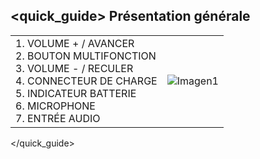 ## <quick_guide> Présentation générale

|  |  |
|:-------|:-------|
|1.	VOLUME + / AVANCER <br> 2.	BOUTON MULTIFONCTION <br> 3.	VOLUME - / RECULER <br> 4. CONNECTEUR DE CHARGE <br> 5.	INDICATEUR BATTERIE <br> 6.	MICROPHONE <br> 7. ENTRÉE AUDIO	 <br>|![Imagen1](http://static.energysistem.com/images/manuals/42483/58737bb9c1e86.jpg)|
</quick_guide>
